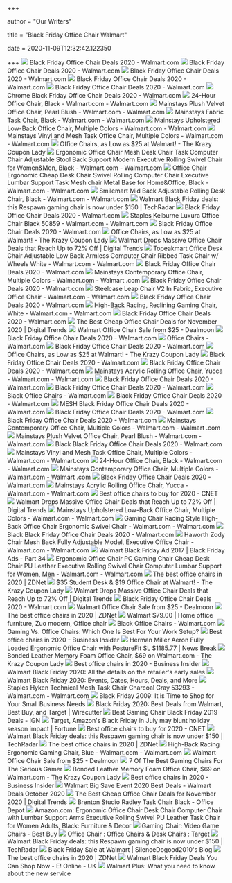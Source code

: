 +++
        
author = "Our Writers"
        
title = "Black Friday Office Chair Walmart"
        
date = 2020-11-09T12:32:42.122350
        
+++
[ ![](https://i5.walmartimages.com/asr/f899e96e-f0b0-4432-974e-5eb4fa061551_1.743134395de4195d7e994d0e3858841d.jpeg?odnHeight=200&odnWidth=200&odnBg=ffffff)](https://i5.walmartimages.com/asr/f899e96e-f0b0-4432-974e-5eb4fa061551_1.743134395de4195d7e994d0e3858841d.jpeg?odnHeight=200&odnWidth=200&odnBg=ffffff) Black Friday Office Chair Deals 2020 - Walmart.com
[ ![](https://i5.walmartimages.com/asr/f4cc8075-9bc6-4db5-949b-a0890cee3f0a_1.acbcbca03599e111d8b0297624902c83.jpeg?odnHeight=200&odnWidth=200&odnBg=ffffff)](https://i5.walmartimages.com/asr/f4cc8075-9bc6-4db5-949b-a0890cee3f0a_1.acbcbca03599e111d8b0297624902c83.jpeg?odnHeight=200&odnWidth=200&odnBg=ffffff) Black Friday Office Chair Deals 2020 - Walmart.com
[ ![](https://i5.walmartimages.com/asr/e77e5ceb-7ed7-45f7-ba2c-99db294ba654_1.9a0c3a38c1ed9748554998f3eb9f5437.jpeg?odnHeight=200&odnWidth=200&odnBg=ffffff)](https://i5.walmartimages.com/asr/e77e5ceb-7ed7-45f7-ba2c-99db294ba654_1.9a0c3a38c1ed9748554998f3eb9f5437.jpeg?odnHeight=200&odnWidth=200&odnBg=ffffff) Black Friday Office Chair Deals 2020 - Walmart.com
[ ![](https://i5.walmartimages.com/asr/371d52fe-1660-42b7-ba1e-8c174394a414_1.911d783461c9e35e59ae80147593673d.jpeg?odnHeight=200&odnWidth=200&odnBg=ffffff)](https://i5.walmartimages.com/asr/371d52fe-1660-42b7-ba1e-8c174394a414_1.911d783461c9e35e59ae80147593673d.jpeg?odnHeight=200&odnWidth=200&odnBg=ffffff) Black Friday Office Chair Deals 2020 - Walmart.com
[ ![](https://i5.walmartimages.com/asr/f8f2cf78-6133-45b8-afdc-99f72b0fcf52_1.900d8bb56c6eee8c8f7501cddc2079e5.jpeg?odnHeight=200&odnWidth=200&odnBg=ffffff)](https://i5.walmartimages.com/asr/f8f2cf78-6133-45b8-afdc-99f72b0fcf52_1.900d8bb56c6eee8c8f7501cddc2079e5.jpeg?odnHeight=200&odnWidth=200&odnBg=ffffff) Black Friday Office Chair Deals 2020 - Walmart.com
[ ![](https://i5.walmartimages.com/asr/76e8aef5-5be8-4c00-a0de-c1b63f77cb98.57d2d880fa452dd700e01b22ccb64de4.jpeg?odnHeight=200&odnWidth=200&odnBg=ffffff)](https://i5.walmartimages.com/asr/76e8aef5-5be8-4c00-a0de-c1b63f77cb98.57d2d880fa452dd700e01b22ccb64de4.jpeg?odnHeight=200&odnWidth=200&odnBg=ffffff) Chrome Black Friday Office Chair Deals 2020 - Walmart.com
[ ![](https://i5.walmartimages.com/asr/bf76e281-df59-417a-8cb3-4dcbfda4fb0f_1.3dcd3fe762bd2e8c2152d83494fb7a43.jpeg?odnWidth=612&odnHeight=612&odnBg=ffffff)](https://i5.walmartimages.com/asr/bf76e281-df59-417a-8cb3-4dcbfda4fb0f_1.3dcd3fe762bd2e8c2152d83494fb7a43.jpeg?odnWidth=612&odnHeight=612&odnBg=ffffff) 24-Hour Office Chair, Black - Walmart.com - Walmart.com
[ ![](https://i5.walmartimages.com/asr/cfa99438-3fc7-464d-a8fd-5142eac51188_1.1100235c3e157c07b581c92eb1f39c08.jpeg)](https://i5.walmartimages.com/asr/cfa99438-3fc7-464d-a8fd-5142eac51188_1.1100235c3e157c07b581c92eb1f39c08.jpeg) Mainstays Plush Velvet Office Chair, Pearl Blush - Walmart.com - Walmart.com
[ ![](https://i5.walmartimages.com/asr/88753296-1edc-4fec-913c-c3749c2dfcc8_1.d58f729c128f23a4a3a0c1080f39eb5b.jpeg)](https://i5.walmartimages.com/asr/88753296-1edc-4fec-913c-c3749c2dfcc8_1.d58f729c128f23a4a3a0c1080f39eb5b.jpeg) Mainstays Fabric Task Chair, Black - Walmart.com - Walmart.com
[ ![](https://i5.walmartimages.com/asr/5ab773ac-1429-45b4-b262-658a37e3d572_1.74ab8877ff5bdcb2440dcade1ae66d72.jpeg)](https://i5.walmartimages.com/asr/5ab773ac-1429-45b4-b262-658a37e3d572_1.74ab8877ff5bdcb2440dcade1ae66d72.jpeg) Mainstays Upholstered Low-Back Office Chair, Multiple Colors - Walmart.com  - Walmart.com
[ ![](https://i5.walmartimages.com/asr/83cb49c2-9889-4903-bb04-45ed8cda7e9b_1.bfb1079ee660f4a5cc8ea67fb61a194f.jpeg)](https://i5.walmartimages.com/asr/83cb49c2-9889-4903-bb04-45ed8cda7e9b_1.bfb1079ee660f4a5cc8ea67fb61a194f.jpeg) Mainstays Vinyl and Mesh Task Office Chair, Multiple Colors - Walmart.com -  Walmart.com
[ ![](https://prod-cdn-thekrazycouponlady.imgix.net/wp-content/uploads/2020/01/walmart-serta-office-chair-010220-1578022578.jpg?auto=compress,format&fit=max)](https://prod-cdn-thekrazycouponlady.imgix.net/wp-content/uploads/2020/01/walmart-serta-office-chair-010220-1578022578.jpg?auto=compress,format&fit=max) Office Chairs, as Low as $25 at Walmart! - The Krazy Coupon Lady
[ ![](https://i5.walmartimages.com/asr/bb9a7d4f-3623-49ac-8047-1b1b7e15274d_1.8e637c12054149da486d00cd3d046aa9.jpeg?odnWidth=612&odnHeight=612&odnBg=ffffff)](https://i5.walmartimages.com/asr/bb9a7d4f-3623-49ac-8047-1b1b7e15274d_1.8e637c12054149da486d00cd3d046aa9.jpeg?odnWidth=612&odnHeight=612&odnBg=ffffff) Ergonomic Office Chair Mesh Desk Chair Task Computer Chair Adjustable Stool  Back Support Modern Executive Rolling Swivel Chair for Women&Men, Black -  Walmart.com - Walmart.com
[ ![](https://i5.walmartimages.com/asr/95a8e5f8-564a-4140-aa46-a208cd6d1c21_1.8115a86f125dfb6e5e96f0c4b610bf97.jpeg)](https://i5.walmartimages.com/asr/95a8e5f8-564a-4140-aa46-a208cd6d1c21_1.8115a86f125dfb6e5e96f0c4b610bf97.jpeg) Office Chair Ergonomic Cheap Desk Chair Swivel Rolling Computer Chair  Executive Lumbar Support Task Mesh chair Metal Base for Home&Office, Black  - Walmart.com - Walmart.com
[ ![](https://i5.walmartimages.com/asr/e856b712-fe56-41ea-83fa-b8ed472ab0d0_1.4aee4958167c897f879b07a7277186f4.jpeg?odnWidth=612&odnHeight=612&odnBg=ffffff)](https://i5.walmartimages.com/asr/e856b712-fe56-41ea-83fa-b8ed472ab0d0_1.4aee4958167c897f879b07a7277186f4.jpeg?odnWidth=612&odnHeight=612&odnBg=ffffff) Smilemart Mid Back Adjustable Rolling Desk Chair, Black - Walmart.com -  Walmart.com
[ ![](https://cdn.mos.cms.futurecdn.net/pfXEsUyteffRAc7C6G2peZ-1200-80.jpg)](https://cdn.mos.cms.futurecdn.net/pfXEsUyteffRAc7C6G2peZ-1200-80.jpg) Walmart Black Friday deals: this Respawn gaming chair is now under $150 |  TechRadar
[ ![](https://i5.walmartimages.com/asr/90a54ad2-677d-4479-ae8f-f6334c9bf8cd.2de1d2831d69b666bb025fb8dfecfc76.jpeg?odnHeight=200&odnWidth=200&odnBg=ffffff)](https://i5.walmartimages.com/asr/90a54ad2-677d-4479-ae8f-f6334c9bf8cd.2de1d2831d69b666bb025fb8dfecfc76.jpeg?odnHeight=200&odnWidth=200&odnBg=ffffff) Black Friday Office Chair Deals 2020 - Walmart.com
[ ![](https://i5.walmartimages.com/asr/27ff4e18-b514-42e0-a38d-0fd9fa353575_1.2516209435bdbd8e017225ddd474a622.jpeg?odnWidth=612&odnHeight=612&odnBg=ffffff)](https://i5.walmartimages.com/asr/27ff4e18-b514-42e0-a38d-0fd9fa353575_1.2516209435bdbd8e017225ddd474a622.jpeg?odnWidth=612&odnHeight=612&odnBg=ffffff) Staples Kelburne Luxura Office Chair Black 50859 - Walmart.com - Walmart.com
[ ![](https://i5.walmartimages.com/asr/c1444645-e39b-4c37-ab16-31ca3c3c1418_1.b91f71906c7a9a4a948d70733dc1a398.jpeg?odnHeight=200&odnWidth=200&odnBg=ffffff)](https://i5.walmartimages.com/asr/c1444645-e39b-4c37-ab16-31ca3c3c1418_1.b91f71906c7a9a4a948d70733dc1a398.jpeg?odnHeight=200&odnWidth=200&odnBg=ffffff) Black Friday Office Chair Deals 2020 - Walmart.com
[ ![](https://prod-cdn-thekrazycouponlady.imgix.net/wp-content/uploads/2020/01/walmart-mainstays-office-chair-010220-1578022575.jpg?auto=compress,format&fit=max)](https://prod-cdn-thekrazycouponlady.imgix.net/wp-content/uploads/2020/01/walmart-mainstays-office-chair-010220-1578022575.jpg?auto=compress,format&fit=max) Office Chairs, as Low as $25 at Walmart! - The Krazy Coupon Lady
[ ![](https://icdn2.digitaltrends.com/image/digitaltrends/modern-home-zuna-mid-back-office-chair-2-416x416.jpg)](https://icdn2.digitaltrends.com/image/digitaltrends/modern-home-zuna-mid-back-office-chair-2-416x416.jpg) Walmart Drops Massive Office Chair Deals that Reach Up to 72% Off | Digital  Trends
[ ![](https://i5.walmartimages.com/asr/c9db417d-693b-40bf-af80-1f2ca7e668d5_1.b72be5e5b0656ffa5cdef0f83f05ae3f.png?odnWidth=612&odnHeight=612&odnBg=ffffff)](https://i5.walmartimages.com/asr/c9db417d-693b-40bf-af80-1f2ca7e668d5_1.b72be5e5b0656ffa5cdef0f83f05ae3f.png?odnWidth=612&odnHeight=612&odnBg=ffffff) Topeakmart Office Desk Chair Adjustable Low Back Armless Computer Chair  Ribbed Task Chair w/ Wheels White - Walmart.com - Walmart.com
[ ![](https://i5.walmartimages.com/asr/b488ebcb-25fb-49c8-a13b-544e8c86fb81.5c9294048aa2a5f55c06a8cf99083eca.jpeg?odnHeight=200&odnWidth=200&odnBg=ffffff)](https://i5.walmartimages.com/asr/b488ebcb-25fb-49c8-a13b-544e8c86fb81.5c9294048aa2a5f55c06a8cf99083eca.jpeg?odnHeight=200&odnWidth=200&odnBg=ffffff) Black Friday Office Chair Deals 2020 - Walmart.com
[ ![](https://i5.walmartimages.com/asr/7131cdd0-2a2a-4f2c-8408-7e033ba79280_1.bb5c57148f006e9893ed6d5d5f3feaee.jpeg?odnWidth=450&odnHeight=450&odnBg=ffffff)](https://i5.walmartimages.com/asr/7131cdd0-2a2a-4f2c-8408-7e033ba79280_1.bb5c57148f006e9893ed6d5d5f3feaee.jpeg?odnWidth=450&odnHeight=450&odnBg=ffffff) Mainstays Contemporary Office Chair, Multiple Colors - Walmart.com - Walmart .com
[ ![](https://i5.walmartimages.com/asr/256d093d-1d33-410d-87e1-7ec5a80ab02c_1.47456396e967ff6fd997250f80fe6785.jpeg?odnHeight=200&odnWidth=200&odnBg=ffffff)](https://i5.walmartimages.com/asr/256d093d-1d33-410d-87e1-7ec5a80ab02c_1.47456396e967ff6fd997250f80fe6785.jpeg?odnHeight=200&odnWidth=200&odnBg=ffffff) Black Friday Office Chair Deals 2020 - Walmart.com
[ ![](https://i5.walmartimages.com/asr/4665eec8-95c7-4de9-bf59-a1762dbc1af6_1.9d719cde4dd2a8a76bfeb249b01bf3d7.png?odnWidth=612&odnHeight=612&odnBg=ffffff)](https://i5.walmartimages.com/asr/4665eec8-95c7-4de9-bf59-a1762dbc1af6_1.9d719cde4dd2a8a76bfeb249b01bf3d7.png?odnWidth=612&odnHeight=612&odnBg=ffffff) Steelcase Leap Chair V2 In Fabric, Executive Office Chair - Walmart.com -  Walmart.com
[ ![](https://i5.walmartimages.com/asr/495b3820-52bf-47ed-a865-522ae21f69bf_1.dee9d8f5f1e1fa44aabf26ce940eaddb.jpeg?odnHeight=200&odnWidth=200&odnBg=ffffff)](https://i5.walmartimages.com/asr/495b3820-52bf-47ed-a865-522ae21f69bf_1.dee9d8f5f1e1fa44aabf26ce940eaddb.jpeg?odnHeight=200&odnWidth=200&odnBg=ffffff) Black Friday Office Chair Deals 2020 - Walmart.com
[ ![](https://i5.walmartimages.com/asr/77a5d26d-f5ae-403e-a885-bfb3ed7dbb6b_1.f7cd3c2ba252ae1f641c8dbac4f57a35.jpeg?odnWidth=612&odnHeight=612&odnBg=ffffff)](https://i5.walmartimages.com/asr/77a5d26d-f5ae-403e-a885-bfb3ed7dbb6b_1.f7cd3c2ba252ae1f641c8dbac4f57a35.jpeg?odnWidth=612&odnHeight=612&odnBg=ffffff) High-Back Racing, Reclining Gaming Chair, White - Walmart.com - Walmart.com
[ ![](https://i5.walmartimages.com/asr/6584bd43-b794-4195-81b8-6a9dae99305f.87205fe85c3a2e29f5acfdcd01f5276f.jpeg?odnHeight=200&odnWidth=200&odnBg=ffffff)](https://i5.walmartimages.com/asr/6584bd43-b794-4195-81b8-6a9dae99305f.87205fe85c3a2e29f5acfdcd01f5276f.jpeg?odnHeight=200&odnWidth=200&odnBg=ffffff) Black Friday Office Chair Deals 2020 - Walmart.com
[ ![](https://icdn2.digitaltrends.com/image/digitaltrends/office-chair-510x510-c-ar1.jpg)](https://icdn2.digitaltrends.com/image/digitaltrends/office-chair-510x510-c-ar1.jpg) The Best Cheap Office Chair Deals for November 2020 | Digital Trends
[ ![](https://imgcache.dealmoon.com/thumbimg.dealmoon.com/dealmoon/7f4/692/479/87421a1183d1a509a071acc.jpg_300_300_2_3b1c.jpg)](https://imgcache.dealmoon.com/thumbimg.dealmoon.com/dealmoon/7f4/692/479/87421a1183d1a509a071acc.jpg_300_300_2_3b1c.jpg) Walmart Office Chair Sale from $25 - Dealmoon
[ ![](https://i5.walmartimages.com/asr/ce2fc2a5-2360-4a19-9c92-e6c2bf99072f_2.54c0a4aace0d1e5da967f01e1dc03857.jpeg?odnHeight=200&odnWidth=200&odnBg=ffffff)](https://i5.walmartimages.com/asr/ce2fc2a5-2360-4a19-9c92-e6c2bf99072f_2.54c0a4aace0d1e5da967f01e1dc03857.jpeg?odnHeight=200&odnWidth=200&odnBg=ffffff) Black Friday Office Chair Deals 2020 - Walmart.com
[ ![](https://i5.walmartimages.com/asr/924eaa33-4456-4dae-96f6-9373ddd8c91f_1.ef95316cd9332dff77ede80bd7c0cfe8.jpeg?odnHeight=200&odnWidth=200&odnBg=ffffff)](https://i5.walmartimages.com/asr/924eaa33-4456-4dae-96f6-9373ddd8c91f_1.ef95316cd9332dff77ede80bd7c0cfe8.jpeg?odnHeight=200&odnWidth=200&odnBg=ffffff) Office Chairs - Walmart.com
[ ![](https://i5.walmartimages.com/asr/8da84b49-a100-479e-8915-1acf98f27ddc.96f138f1959e6880e2a3c4887fd8cd13.jpeg?odnHeight=200&odnWidth=200&odnBg=ffffff)](https://i5.walmartimages.com/asr/8da84b49-a100-479e-8915-1acf98f27ddc.96f138f1959e6880e2a3c4887fd8cd13.jpeg?odnHeight=200&odnWidth=200&odnBg=ffffff) Black Friday Office Chair Deals 2020 - Walmart.com
[ ![](https://prod-cdn-thekrazycouponlady.imgix.net/wp-content/uploads/2020/01/walmart-mainstays-office-chair-010220oo-1578022571.jpg?auto=compress,format&fit=max)](https://prod-cdn-thekrazycouponlady.imgix.net/wp-content/uploads/2020/01/walmart-mainstays-office-chair-010220oo-1578022571.jpg?auto=compress,format&fit=max) Office Chairs, as Low as $25 at Walmart! - The Krazy Coupon Lady
[ ![](https://i5.walmartimages.com/asr/5c8e2205-fca1-4b0b-b7b1-0f8e03192a41_1.fe5d79762395f620486b18665e9add39.jpeg?odnHeight=200&odnWidth=200&odnBg=ffffff)](https://i5.walmartimages.com/asr/5c8e2205-fca1-4b0b-b7b1-0f8e03192a41_1.fe5d79762395f620486b18665e9add39.jpeg?odnHeight=200&odnWidth=200&odnBg=ffffff) Black Friday Office Chair Deals 2020 - Walmart.com
[ ![](https://i5.walmartimages.com/asr/3ceea94d-abd1-4ec9-9950-025a28ca2977.d9cbaccc2f517d5c69905b62a6c17e54.jpeg?odnHeight=200&odnWidth=200&odnBg=ffffff)](https://i5.walmartimages.com/asr/3ceea94d-abd1-4ec9-9950-025a28ca2977.d9cbaccc2f517d5c69905b62a6c17e54.jpeg?odnHeight=200&odnWidth=200&odnBg=ffffff) Black Friday Office Chair Deals 2020 - Walmart.com
[ ![](https://i5.walmartimages.com/asr/07505753-34d4-4d39-a494-0597739b2450_1.7bde7a5a6d54ac910476fea98f6d9ac6.jpeg)](https://i5.walmartimages.com/asr/07505753-34d4-4d39-a494-0597739b2450_1.7bde7a5a6d54ac910476fea98f6d9ac6.jpeg) Mainstays Acrylic Rolling Office Chair, Yucca - Walmart.com - Walmart.com
[ ![](https://i5.walmartimages.com/asr/8f8726fe-f941-44f3-902d-86f87ea1b727_1.91610a5c0158aa9adba5901de4d6f9be.jpeg?odnHeight=200&odnWidth=200&odnBg=ffffff)](https://i5.walmartimages.com/asr/8f8726fe-f941-44f3-902d-86f87ea1b727_1.91610a5c0158aa9adba5901de4d6f9be.jpeg?odnHeight=200&odnWidth=200&odnBg=ffffff) Black Friday Office Chair Deals 2020 - Walmart.com
[ ![](https://i5.walmartimages.com/asr/b20dc506-7737-4e40-a456-88421b499d9a.682b897f14a18691e836c7031c3fe426.jpeg?odnHeight=200&odnWidth=200&odnBg=ffffff)](https://i5.walmartimages.com/asr/b20dc506-7737-4e40-a456-88421b499d9a.682b897f14a18691e836c7031c3fe426.jpeg?odnHeight=200&odnWidth=200&odnBg=ffffff) Black Friday Office Chair Deals 2020 - Walmart.com
[ ![](https://i5.walmartimages.com/asr/69c9f052-4d25-4450-ac03-890a8875cb84_1.da11dd37069e7023f00902c5cce01e5a.jpeg)](https://i5.walmartimages.com/asr/69c9f052-4d25-4450-ac03-890a8875cb84_1.da11dd37069e7023f00902c5cce01e5a.jpeg) Black Office Chairs - Walmart.com
[ ![](https://i5.walmartimages.com/asr/29412492-d95e-4e0d-9e69-0ea3f3c163a5_1.e2032b8297f1fef9fe78290cd5d8b1c9.jpeg?odnHeight=200&odnWidth=200&odnBg=ffffff)](https://i5.walmartimages.com/asr/29412492-d95e-4e0d-9e69-0ea3f3c163a5_1.e2032b8297f1fef9fe78290cd5d8b1c9.jpeg?odnHeight=200&odnWidth=200&odnBg=ffffff) Black Friday Office Chair Deals 2020 - Walmart.com
[ ![](https://i5.walmartimages.com/asr/7e5c0be1-13b3-470e-954d-1550f253effb.c8537e5a9c05e2f4fd8404a69036eb88.jpeg?odnHeight=200&odnWidth=200&odnBg=ffffff)](https://i5.walmartimages.com/asr/7e5c0be1-13b3-470e-954d-1550f253effb.c8537e5a9c05e2f4fd8404a69036eb88.jpeg?odnHeight=200&odnWidth=200&odnBg=ffffff) MESH Black Friday Office Chair Deals 2020 - Walmart.com
[ ![](https://i5.walmartimages.com/asr/fac0a37c-0e56-4aac-9ee3-6205b757cf64.66ec7f32ef9eb84a76c65ba9161ad1a2.jpeg?odnHeight=200&odnWidth=200&odnBg=ffffff)](https://i5.walmartimages.com/asr/fac0a37c-0e56-4aac-9ee3-6205b757cf64.66ec7f32ef9eb84a76c65ba9161ad1a2.jpeg?odnHeight=200&odnWidth=200&odnBg=ffffff) Black Friday Office Chair Deals 2020 - Walmart.com
[ ![](https://i5.walmartimages.com/asr/e82f39ad-3f94-4d72-9b02-7126751dce87.c99ddf50f9b62cc2e033d563b05ea30e.jpeg?odnHeight=200&odnWidth=200&odnBg=ffffff)](https://i5.walmartimages.com/asr/e82f39ad-3f94-4d72-9b02-7126751dce87.c99ddf50f9b62cc2e033d563b05ea30e.jpeg?odnHeight=200&odnWidth=200&odnBg=ffffff) Black Friday Office Chair Deals 2020 - Walmart.com
[ ![](https://i5.walmartimages.com/asr/9e02bd43-9f28-4645-9367-aa52eff899c7_1.75e08379a21dff40f7df1b1b6c6c8f77.jpeg)](https://i5.walmartimages.com/asr/9e02bd43-9f28-4645-9367-aa52eff899c7_1.75e08379a21dff40f7df1b1b6c6c8f77.jpeg) Mainstays Contemporary Office Chair, Multiple Colors - Walmart.com - Walmart .com
[ ![](https://i5.walmartimages.com/asr/91784786-4cd9-4fec-ae77-47d5182c4c24_1.4637b169b795471e3551f972eb7e8e55.jpeg?odnWidth=282&odnHeight=282&odnBg=ffffff)](https://i5.walmartimages.com/asr/91784786-4cd9-4fec-ae77-47d5182c4c24_1.4637b169b795471e3551f972eb7e8e55.jpeg?odnWidth=282&odnHeight=282&odnBg=ffffff) Mainstays Plush Velvet Office Chair, Pearl Blush - Walmart.com - Walmart.com
[ ![](https://i5.walmartimages.com/asr/3fe0a6e7-fc6a-410d-8f5a-410062dfbc6a_1.e8e6e888473e39f4a8c201d9d5660362.jpeg?odnHeight=200&odnWidth=200&odnBg=ffffff)](https://i5.walmartimages.com/asr/3fe0a6e7-fc6a-410d-8f5a-410062dfbc6a_1.e8e6e888473e39f4a8c201d9d5660362.jpeg?odnHeight=200&odnWidth=200&odnBg=ffffff) Black Black Friday Office Chair Deals 2020 - Walmart.com
[ ![](https://i5.walmartimages.com/asr/4f4de963-f940-4145-8de7-b1aa65c78644_1.60f16a7efee7e9edff53b9caf8aef772.jpeg)](https://i5.walmartimages.com/asr/4f4de963-f940-4145-8de7-b1aa65c78644_1.60f16a7efee7e9edff53b9caf8aef772.jpeg) Mainstays Vinyl and Mesh Task Office Chair, Multiple Colors - Walmart.com -  Walmart.com
[ ![](https://i5.walmartimages.com/asr/1b632b53-80a6-4097-82d4-f8040eba4740_1.e0a93d1bcaca3ea71d8808bd00ef4da1.jpeg)](https://i5.walmartimages.com/asr/1b632b53-80a6-4097-82d4-f8040eba4740_1.e0a93d1bcaca3ea71d8808bd00ef4da1.jpeg) 24-Hour Office Chair, Black - Walmart.com - Walmart.com
[ ![](https://i5.walmartimages.com/asr/95f811f2-1192-480d-aa42-535c38175ad2_1.3af0c0948d73307a4053db8691b39598.jpeg)](https://i5.walmartimages.com/asr/95f811f2-1192-480d-aa42-535c38175ad2_1.3af0c0948d73307a4053db8691b39598.jpeg) Mainstays Contemporary Office Chair, Multiple Colors - Walmart.com - Walmart .com
[ ![](https://i5.walmartimages.com/asr/8f483bd8-9721-4274-8568-d4b9a616ffee_1.815122e49e4706d37df796b369617492.jpeg?odnHeight=200&odnWidth=200&odnBg=ffffff)](https://i5.walmartimages.com/asr/8f483bd8-9721-4274-8568-d4b9a616ffee_1.815122e49e4706d37df796b369617492.jpeg?odnHeight=200&odnWidth=200&odnBg=ffffff) Black Friday Office Chair Deals 2020 - Walmart.com
[ ![](https://i5.walmartimages.com/asr/ab65539b-f6fc-4067-af02-d4617cac9d39_1.b056e1bb2d434ad09df3cf7bb884020d.jpeg?odnWidth=612&odnHeight=612&odnBg=ffffff)](https://i5.walmartimages.com/asr/ab65539b-f6fc-4067-af02-d4617cac9d39_1.b056e1bb2d434ad09df3cf7bb884020d.jpeg?odnWidth=612&odnHeight=612&odnBg=ffffff) Mainstays Acrylic Rolling Office Chair, Yucca - Walmart.com - Walmart.com
[ ![](https://cnet1.cbsistatic.com/img/VDrVBm6BI9fAEbMmNQ0Z_HJIJhA=/940x528/2020/08/03/df093be5-1498-4cc6-9f63-977e360d6028/amazonbasics.jpg)](https://cnet1.cbsistatic.com/img/VDrVBm6BI9fAEbMmNQ0Z_HJIJhA=/940x528/2020/08/03/df093be5-1498-4cc6-9f63-977e360d6028/amazonbasics.jpg) Best office chairs to buy for 2020 - CNET
[ ![](https://icdn3.digitaltrends.com/image/digitaltrends/serta-fabric-high-back-manager-office-chair-1200x630-c-ar1.91.jpg)](https://icdn3.digitaltrends.com/image/digitaltrends/serta-fabric-high-back-manager-office-chair-1200x630-c-ar1.91.jpg) Walmart Drops Massive Office Chair Deals that Reach Up to 72% Off | Digital  Trends
[ ![](https://i5.walmartimages.com/asr/daa0f5f6-5f24-48f0-98ad-a953da1984c2_1.bba99a0e114fe25cf2d96b86e539a7dc.jpeg)](https://i5.walmartimages.com/asr/daa0f5f6-5f24-48f0-98ad-a953da1984c2_1.bba99a0e114fe25cf2d96b86e539a7dc.jpeg) Mainstays Upholstered Low-Back Office Chair, Multiple Colors - Walmart.com  - Walmart.com
[ ![](https://i5.walmartimages.com/asr/36ab2720-66c3-44b9-b4c9-ea3eedec6979_1.d23e019c221965f2f71335473154626f.jpeg)](https://i5.walmartimages.com/asr/36ab2720-66c3-44b9-b4c9-ea3eedec6979_1.d23e019c221965f2f71335473154626f.jpeg) Gaming Chair Racing Style High-Back Office Chair Ergonomic Swivel Chair -  Walmart.com - Walmart.com
[ ![](https://i5.walmartimages.com/asr/84e985b4-0817-4e87-be1c-051e018cadae_1.ca2ef6ec41a3212c811a79eb0b8c0a0a.jpeg?odnHeight=200&odnWidth=200&odnBg=ffffff)](https://i5.walmartimages.com/asr/84e985b4-0817-4e87-be1c-051e018cadae_1.ca2ef6ec41a3212c811a79eb0b8c0a0a.jpeg?odnHeight=200&odnWidth=200&odnBg=ffffff) Black Black Friday Office Chair Deals 2020 - Walmart.com
[ ![](https://i5.walmartimages.com/asr/c675ee23-1e27-4580-b37a-d05720d0efe1_1.c9a80c88537324755df03d9ceb497562.jpeg?odnWidth=612&odnHeight=612&odnBg=ffffff)](https://i5.walmartimages.com/asr/c675ee23-1e27-4580-b37a-d05720d0efe1_1.c9a80c88537324755df03d9ceb497562.jpeg?odnWidth=612&odnHeight=612&odnBg=ffffff) Haworth Zody Chair Mesh Back Fully Adjustable Model, Executive Office Chair  - Walmart.com - Walmart.com
[ ![](https://135dip1kp5pb1hxer93f2f2i-wpengine.netdna-ssl.com/black-friday-ads/wp-content/uploads/sites/10/2017/11/Walmart-Black-Friday-Ad-2017-34.jpg)](https://135dip1kp5pb1hxer93f2f2i-wpengine.netdna-ssl.com/black-friday-ads/wp-content/uploads/sites/10/2017/11/Walmart-Black-Friday-Ad-2017-34.jpg) Walmart Black Friday Ad 2017 | Black Friday Ads - Part 34
[ ![](https://i5.walmartimages.com/asr/54a8d363-cea7-41bf-8442-d422f4ace61d_1.6be0ddba12db7e8a6886e62fbf2b8849.jpeg?odnWidth=612&odnHeight=612&odnBg=ffffff)](https://i5.walmartimages.com/asr/54a8d363-cea7-41bf-8442-d422f4ace61d_1.6be0ddba12db7e8a6886e62fbf2b8849.jpeg?odnWidth=612&odnHeight=612&odnBg=ffffff) Ergonomic Office Chair PC Gaming Chair Cheap Desk Chair PU Leather Executive  Rolling Swivel Chair Computer Lumbar Support for Women, Men - Walmart.com -  Walmart.com
[ ![](https://zdnet2.cbsistatic.com/hub/i/r/2020/01/17/57f6916a-6938-461c-9f47-47e1c9a8b026/resize/1200xauto/191af73e14cde0e61f8c92c29cefb2ee/office-chair-3.jpg)](https://zdnet2.cbsistatic.com/hub/i/r/2020/01/17/57f6916a-6938-461c-9f47-47e1c9a8b026/resize/1200xauto/191af73e14cde0e61f8c92c29cefb2ee/office-chair-3.jpg) The best office chairs in 2020 | ZDNet
[ ![](https://prod-cdn-thekrazycouponlady.imgix.net/wp-content/uploads/2019/12/walmart-office-chair-120519-1575563490.jpg?auto=compress,format&fit=max)](https://prod-cdn-thekrazycouponlady.imgix.net/wp-content/uploads/2019/12/walmart-office-chair-120519-1575563490.jpg?auto=compress,format&fit=max) $35 Student Desk & $19 Office Chair at Walmart! - The Krazy Coupon Lady
[ ![](https://icdn6.digitaltrends.com/image/digitaltrends/superjoe-executive-leather-reclining-office-chair-416x416.jpg)](https://icdn6.digitaltrends.com/image/digitaltrends/superjoe-executive-leather-reclining-office-chair-416x416.jpg) Walmart Drops Massive Office Chair Deals that Reach Up to 72% Off | Digital  Trends
[ ![](https://i5.walmartimages.com/asr/e6cb42d8-5b04-472e-b083-1912a44410a0.d053aa59cdfc484e286f40f76f1c96de.jpeg?odnHeight=200&odnWidth=200&odnBg=ffffff)](https://i5.walmartimages.com/asr/e6cb42d8-5b04-472e-b083-1912a44410a0.d053aa59cdfc484e286f40f76f1c96de.jpeg?odnHeight=200&odnWidth=200&odnBg=ffffff) Black Friday Office Chair Deals 2020 - Walmart.com
[ ![](https://imgcache.dealmoon.com/thumbimg.dealmoon.com/dealmoon/530/1c4/f9e/f93c135d368244de9d76a4b.jpg_300_300_2_b897.jpg)](https://imgcache.dealmoon.com/thumbimg.dealmoon.com/dealmoon/530/1c4/f9e/f93c135d368244de9d76a4b.jpg_300_300_2_b897.jpg) Walmart Office Chair Sale from $25 - Dealmoon
[ ![](https://zdnet3.cbsistatic.com/hub/i/r/2020/01/17/531d930a-0a8b-46eb-a487-a58afd0860ca/resize/1200xauto/7b443568c82118a804d9b9af5fc31127/office-chair-1.jpg)](https://zdnet3.cbsistatic.com/hub/i/r/2020/01/17/531d930a-0a8b-46eb-a487-a58afd0860ca/resize/1200xauto/7b443568c82118a804d9b9af5fc31127/office-chair-1.jpg) The best office chairs in 2020 | ZDNet
[ ![](https://i.pinimg.com/originals/17/f7/d0/17f7d010526a6a23033c67203e3db8fb.jpg)](https://i.pinimg.com/originals/17/f7/d0/17f7d010526a6a23033c67203e3db8fb.jpg) Walmart $79.00 | Home office furniture, Zuo modern, Office chair
[ ![](https://i5.walmartimages.com/asr/54686e66-9bff-4373-a15e-888a8f8d1905_1.294220a4b1f92d2fc7614714ea669004.jpeg)](https://i5.walmartimages.com/asr/54686e66-9bff-4373-a15e-888a8f8d1905_1.294220a4b1f92d2fc7614714ea669004.jpeg) Black Office Chairs - Walmart.com
[ ![](https://specials-images.forbesimg.com/imageserve/5e8f5c14b4aaaa0006ecf1fd/960x0.jpg?fit=scale)](https://specials-images.forbesimg.com/imageserve/5e8f5c14b4aaaa0006ecf1fd/960x0.jpg?fit=scale) Gaming Vs. Office Chairs: Which One Is Best For Your Work Setup?
[ ![](https://i.insider.com/5e6ff846c485400dac21a626?width=1100&format=jpeg&auto=webp)](https://i.insider.com/5e6ff846c485400dac21a626?width=1100&format=jpeg&auto=webp) Best office chairs in 2020 - Business Insider
[ ![](https://img.particlenews.com/img/id/21OPNe_0Pd5RLXj00?type=thumbnail_512x288)](https://img.particlenews.com/img/id/21OPNe_0Pd5RLXj00?type=thumbnail_512x288) Herman Miller Aeron Fully Loaded Ergonomic Office Chair with PostureFit SL  $1185.77 | News Break
[ ![](https://prod-cdn-thekrazycouponlady.imgix.net/wp-content/uploads/2019/11/walmart-mainstays-office-chair-11231922-1574529522.jpg?auto=compress,format&fit=max)](https://prod-cdn-thekrazycouponlady.imgix.net/wp-content/uploads/2019/11/walmart-mainstays-office-chair-11231922-1574529522.jpg?auto=compress,format&fit=max) Bonded Leather Memory Foam Office Chair, $69 on Walmart.com - The Krazy  Coupon Lady
[ ![](https://i.insider.com/5ec83927191824036d455f0c?width=800&format=jpeg)](https://i.insider.com/5ec83927191824036d455f0c?width=800&format=jpeg) Best office chairs in 2020 - Business Insider
[ ![](https://www.gannett-cdn.com/-mm-/01cec6af4595d6c6967139db4ac1fc4d695b7261/c=354-0-1768-1414/local/-/media/2020/09/14/USATODAY/usatsports/homefurnishingsautumn.jpg)](https://www.gannett-cdn.com/-mm-/01cec6af4595d6c6967139db4ac1fc4d695b7261/c=354-0-1768-1414/local/-/media/2020/09/14/USATODAY/usatsports/homefurnishingsautumn.jpg) Walmart Black Friday 2020: All the details on the retailer's early sales
[ ![](https://hips.hearstapps.com/hmg-prod.s3.amazonaws.com/images/walmart-black-friday-1604599952.jpg)](https://hips.hearstapps.com/hmg-prod.s3.amazonaws.com/images/walmart-black-friday-1604599952.jpg) Walmart Black Friday 2020: Events, Dates, Hours, Deals, and More
[ ![](https://i5.walmartimages.com/asr/73bd5ee3-0802-43f4-a6f2-91a36a2cd808_2.5dee55b327fa08b4f20d7b3bf6d4389b.jpeg?odnWidth=612&odnHeight=612&odnBg=ffffff)](https://i5.walmartimages.com/asr/73bd5ee3-0802-43f4-a6f2-91a36a2cd808_2.5dee55b327fa08b4f20d7b3bf6d4389b.jpeg?odnWidth=612&odnHeight=612&odnBg=ffffff) Staples Hyken Technical Mesh Task Chair Charcoal Gray 53293 - Walmart.com -  Walmart.com
[ ![](https://noobpreneur.com/wp-content/uploads/2009/11/walmart-black-friday-2009-ads-2.jpg)](https://noobpreneur.com/wp-content/uploads/2009/11/walmart-black-friday-2009-ads-2.jpg) Black Friday 2009: It is Time to Shop for Your Small Business Needs
[ ![](https://cdn.thewirecutter.com/wp-content/media/2020/10/black-friday-1260-1.png?auto=webp&crop=1.91:1&width=1200)](https://cdn.thewirecutter.com/wp-content/media/2020/10/black-friday-1260-1.png?auto=webp&crop=1.91:1&width=1200) Black Friday 2020: Best Deals from Walmart, Best Buy, and Target |  Wirecutter
[ ![](https://oyster.ignimgs.com/wordpress/stg.ign.com/2019/11/87300596-ade3-4513-8932-f09c4de89ff6_1.6a271457e0111af8ba75b051c57b6453.jpeg)](https://oyster.ignimgs.com/wordpress/stg.ign.com/2019/11/87300596-ade3-4513-8932-f09c4de89ff6_1.6a271457e0111af8ba75b051c57b6453.jpeg) Best Gaming Chair Black Friday 2019 Deals - IGN
[ ![](https://content.fortune.com/wp-content/uploads/2015/07/screen-shot-2015-07-10-at-2-09-33-pm.png?resize=1200,600)](https://content.fortune.com/wp-content/uploads/2015/07/screen-shot-2015-07-10-at-2-09-33-pm.png?resize=1200,600) Target, Amazon's Black Friday in July may blunt holiday season impact |  Fortune
[ ![](https://cnet3.cbsistatic.com/img/2eiOr7vuZz_GY0ZCERBREBJA28Y=/1200x675/2020/08/03/e3102fda-4531-4c29-8cd2-c03a53eed9a2/office-chairs.jpg)](https://cnet3.cbsistatic.com/img/2eiOr7vuZz_GY0ZCERBREBJA28Y=/1200x675/2020/08/03/e3102fda-4531-4c29-8cd2-c03a53eed9a2/office-chairs.jpg) Best office chairs to buy for 2020 - CNET
[ ![](https://vanilla.futurecdn.net/techradar/media/img/missing-image.svg)](https://vanilla.futurecdn.net/techradar/media/img/missing-image.svg) Walmart Black Friday deals: this Respawn gaming chair is now under $150 |  TechRadar
[ ![](https://zdnet1.cbsistatic.com/hub/i/r/2020/01/17/8231e246-714d-44bf-8b5e-bebdd66c1d83/resize/1200xauto/75391abd8006a9010e69cc01a7ec043d/office-chair-6.jpg)](https://zdnet1.cbsistatic.com/hub/i/r/2020/01/17/8231e246-714d-44bf-8b5e-bebdd66c1d83/resize/1200xauto/75391abd8006a9010e69cc01a7ec043d/office-chair-6.jpg) The best office chairs in 2020 | ZDNet
[ ![](https://i5.walmartimages.com/asr/5f244b78-6a75-43d3-93be-89647db78b99_1.edefb172400112e13975119af1e87283.jpeg?odnWidth=612&odnHeight=612&odnBg=ffffff)](https://i5.walmartimages.com/asr/5f244b78-6a75-43d3-93be-89647db78b99_1.edefb172400112e13975119af1e87283.jpeg?odnWidth=612&odnHeight=612&odnBg=ffffff) High-Back Racing Ergonomic Gaming Chair, Blue - Walmart.com - Walmart.com
[ ![](https://imgcache.dealmoon.com/thumbimg.dealmoon.com/dealmoon/f63/970/87b/6ff9c91ee26b7e0c7ecc1b4.jpg_300_300_2_f21c.jpg)](https://imgcache.dealmoon.com/thumbimg.dealmoon.com/dealmoon/f63/970/87b/6ff9c91ee26b7e0c7ecc1b4.jpg_300_300_2_f21c.jpg) Walmart Office Chair Sale from $25 - Dealmoon
[ ![](https://specials-images.forbesimg.com/imageserve/5e98cd9811164600064006c1/960x0.jpg?fit=scale)](https://specials-images.forbesimg.com/imageserve/5e98cd9811164600064006c1/960x0.jpg?fit=scale) 7 Of The Best Gaming Chairs For The Serious Gamer
[ ![](https://prod-cdn-thekrazycouponlady.imgix.net/wp-content/uploads/2019/11/walmart-mainstays-office-chair-112319-1574529525.jpg?auto=compress,format&fit=max)](https://prod-cdn-thekrazycouponlady.imgix.net/wp-content/uploads/2019/11/walmart-mainstays-office-chair-112319-1574529525.jpg?auto=compress,format&fit=max) Bonded Leather Memory Foam Office Chair, $69 on Walmart.com - The Krazy  Coupon Lady
[ ![](https://i.insider.com/5e6ff782c485400dfe21b0f2?width=1136&format=jpeg)](https://i.insider.com/5e6ff782c485400dfe21b0f2?width=1136&format=jpeg) Best office chairs in 2020 - Business Insider
[ ![](https://hips.hearstapps.com/vader-prod.s3.amazonaws.com/1602516178-a644f24c-fa53-42ed-849c-d91238261cf1_1.b7ba6d4fae39e27cbacfd07ad898772c.jpg?crop=0.800xw:1xh;center,top)](https://hips.hearstapps.com/vader-prod.s3.amazonaws.com/1602516178-a644f24c-fa53-42ed-849c-d91238261cf1_1.b7ba6d4fae39e27cbacfd07ad898772c.jpg?crop=0.800xw:1xh;center,top) Walmart Big Save Event 2020 Best Deals - Walmart Deals October 2020
[ ![](https://icdn4.digitaltrends.com/image/aem/aem-2020-6-23-1d55ce7044396c769881598b437ba3aff4d683a4-500x500.png)](https://icdn4.digitaltrends.com/image/aem/aem-2020-6-23-1d55ce7044396c769881598b437ba3aff4d683a4-500x500.png) The Best Cheap Office Chair Deals for November 2020 | Digital Trends
[ ![](https://media.officedepot.com/image/upload/b_rgb:FFFFFF,c_pad,dpr_1.0,f_auto,h_1665,q_auto,w_1250/c_pad,h_1665,w_1250/v1/products/749969/749969_o01_brenton_studio_radley_task_chair?pgw=1&pgwact=1)](https://media.officedepot.com/image/upload/b_rgb:FFFFFF,c_pad,dpr_1.0,f_auto,h_1665,q_auto,w_1250/c_pad,h_1665,w_1250/v1/products/749969/749969_o01_brenton_studio_radley_task_chair?pgw=1&pgwact=1) Brenton Studio Radley Task Chair Black - Office Depot
[ ![](https://images-na.ssl-images-amazon.com/images/I/61oQKMFqydL._AC_SY741_.jpg)](https://images-na.ssl-images-amazon.com/images/I/61oQKMFqydL._AC_SY741_.jpg) Amazon.com: Ergonomic Office Chair Desk Chair Computer Chair with Lumbar  Support Arms Executive Rolling Swivel PU Leather Task Chair for Women  Adults, Black: Furniture & Decor
[ ![](https://pisces.bbystatic.com/image2/BestBuy_US/Gallery/flex_On-Sale-gaming-chair-EVN-173666-0415-der-149983.jpg;maxHeight=920;maxWidth=920)](https://pisces.bbystatic.com/image2/BestBuy_US/Gallery/flex_On-Sale-gaming-chair-EVN-173666-0415-der-149983.jpg;maxHeight=920;maxWidth=920) Gaming Chair: Video Game Chairs - Best Buy
[ ![](https://target.scene7.com/is/image/Target/OfficeChairs-200326-1585252166913)](https://target.scene7.com/is/image/Target/OfficeChairs-200326-1585252166913) Office Chair : Office Chairs & Desk Chairs : Target
[ ![](https://cdn.mos.cms.futurecdn.net/d67VNYrvfZfCLy7hTjQaRF-1200-80.jpeg)](https://cdn.mos.cms.futurecdn.net/d67VNYrvfZfCLy7hTjQaRF-1200-80.jpeg) Walmart Black Friday deals: this Respawn gaming chair is now under $150 |  TechRadar
[ ![](https://silencedogood2010.files.wordpress.com/2010/12/folding-camping-chair.jpg)](https://silencedogood2010.files.wordpress.com/2010/12/folding-camping-chair.jpg) Black Friday Sale at Walmart | SilenceDogood2010's Blog
[ ![](https://zdnet3.cbsistatic.com/hub/i/r/2020/01/17/558b5263-364e-40d8-bbb7-7bf05a22678a/resize/1200xauto/04a36b4fe20ee7427bd4910e7cf38506/office-chair-11.jpg)](https://zdnet3.cbsistatic.com/hub/i/r/2020/01/17/558b5263-364e-40d8-bbb7-7bf05a22678a/resize/1200xauto/04a36b4fe20ee7427bd4910e7cf38506/office-chair-11.jpg) The best office chairs in 2020 | ZDNet
[ ![](https://akns-images.eonline.com/eol_images/Entire_Site/2020104/rs_1024x759-201104134220-1024-E-Comm-Aspen-Walmart-Black-Friday-Deals-You-Can-Shop-Now-mp.jpg?fit=around|1024:auto&output-quality=90&crop=1024:auto;center,top)](https://akns-images.eonline.com/eol_images/Entire_Site/2020104/rs_1024x759-201104134220-1024-E-Comm-Aspen-Walmart-Black-Friday-Deals-You-Can-Shop-Now-mp.jpg?fit=around|1024:auto&output-quality=90&crop=1024:auto;center,top) Walmart Black Friday Deals You Can Shop Now - E! Online - UK
[ ![](https://media3.s-nbcnews.com/i/newscms/2020_37/3411390/walmart-plus-kr-2x1-tease-200911_173d56cf19f0a4f2f611bc506861ee57.jpg)](https://media3.s-nbcnews.com/i/newscms/2020_37/3411390/walmart-plus-kr-2x1-tease-200911_173d56cf19f0a4f2f611bc506861ee57.jpg) Walmart Plus: What you need to know about the new service
